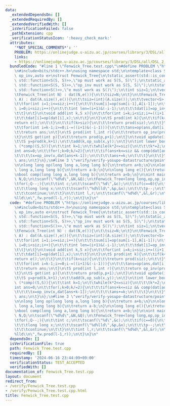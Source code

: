 ```yaml
---
data:
  _extendedDependsOn: []
  _extendedRequiredBy: []
  _extendedVerifiedWith: []
  _isVerificationFailed: false
  _pathExtension: cpp
  _verificationStatusIcon: ':heavy_check_mark:'
  attributes:
    '*NOT_SPECIAL_COMMENTS*': ''
    PROBLEM: https://onlinejudge.u-aizu.ac.jp/courses/library/3/DSL/all/DSL_2_B
    links:
    - https://onlinejudge.u-aizu.ac.jp/courses/library/3/DSL/all/DSL_2_B
  bundledCode: "#line 1 \"Fenwick_Tree.test.cpp\"\n#define PROBLEM \"https://onlinejudge.u-aizu.ac.jp/courses/library/3/DSL/all/DSL_2_B\"\
    \n#include<bits/stdc++.h>\nusing namespace std;\n\ntemplate<class S,auto op,auto\
    \ op_inv,auto e>\nstruct Fenwick_Tree{\n\tstatic_assert(std::is_convertible_v<decltype(op),\
    \ std::function<S(S, S)>>,\"op must work as S(S, S)\");\n\tstatic_assert(std::is_convertible_v<decltype(op_inv),\
    \ std::function<S(S, S)>>,\"op_inv must work as S(S, S)\");\n\tstatic_assert(std::is_convertible_v<decltype(e),\
    \ std::function<S()>>,\"e must work as S()\");\n\tint siz=1;\n\tvector<S> dat;\n\
    \tFenwick_Tree(int N) : dat(N,e()){\n\t\tsiz=N;\n\t}\n\tFenwick_Tree(vector<S>\
    \ A) : dat(A.size(),e()){\n\t\tsiz=(int)(A.size());\n\t\tvector<S> sum(siz+1,e());\n\
    \t\tfor(int i=1;i<=siz;i++){\n\t\t\tsum[i]=op(sum[i-1],A[i-1]);\n\t\t}\n\t\tfor(int\
    \ i=0;i<siz;i++){\n\t\t\tint len=(i+1)&(-i-1);\n\t\t\tdat[i]=op_inv(sum[i+1],sum[i+1-len]);\n\
    \t\t}\n\t}\n\tvoid add(int k,S x){\n\t\tfor(int i=k;i<siz;i+=((i+1)&(-i-1))){\n\
    \t\t\tdat[i]=op(dat[i],x);\n\t\t}\n\t}\n\tS prod(int k){\n\t\tif(k<=0){\n\t\t\t\
    return e();\n\t\t}\n\t\tif(k>siz){\n\t\t\treturn prod(siz);\n\t\t}\n\t\tS ans=e();\n\
    \t\tfor(int i=k-1;i>=0;i-=((i+1)&(-i-1))){\n\t\t\tans=op(ans,dat[i]);\n\t\t}\n\
    \t\treturn ans;\n\t}\n\tS prod(int l,int r){\n\t\treturn op_inv(prod(r),prod(l));\n\
    \t}\n\tS get(int p){\n\t\treturn prod(p,p+1);\n\t}\n\tvoid update(int k,S x){\n\
    \t\tS y=prod(k,k+1);\n\t\tadd(k,op_sub(x,y));\n\t}\n\tint lower_bound(S x,bool\
    \ (*comp)(S,S)){\n\t\tint k=1;\n\t\twhile(k*2<=siz){\n\t\t\tk*=2;\n\t\t}\n\t\t\
    int ans=0;\n\t\tfor(;k>0;k/=2){\n\t\t\tif(ans+k<=siz && comp(dat[ans+k-1],x)){\n\
    \t\t\t\tx=op_inv(x,dat[ans+k-1]);\n\t\t\t\tans+=k;\n\t\t\t}\n\t\t}\n\t\treturn\
    \ ans;\n\t}\n};\n#line 3 \"verify/verify-yosupo-datastructure/point_add_range_sum.test.cpp\"\
    \n\nlong long op(long long a,long long b){\n\treturn a+b;\n}\n\nlong long op_inv(long\
    \ long a,long long b){\n\treturn a-b;\n}\n\nlong long e(){\n\treturn 0LL;\n}\n\
    \nbool comp(long long a,long long b){\n\treturn a<b;\n}\n\nint main(){\n\tint\
    \ N,Q;\n\tscanf(\"%d%d\",&N,&Q);\n\tFenwick_Tree<long long,op,op_inv,e> fw(N);\n\
    \tfor(;Q--;){\n\t\tint c;\n\t\tscanf(\"%d\",&c);\n\t\tif(c==0){\n\t\t\tint p;\n\
    \t\t\tlong long x;\n\t\t\tscanf(\"%d%lld\",&p,&x);\n\t\t\tp--;\n\t\t\tfw.add(p,x);\n\
    \t\t\tcontinue;\n\t\t}\n\t\tint l,r;\n\t\tscanf(\"%d%d\",&l,&r);\n\t\tprintf(\"\
    %lld\\n\",fw.prod(l-1,r));\n\t}\n}\n"
  code: "#define PROBLEM \"https://onlinejudge.u-aizu.ac.jp/courses/library/3/DSL/all/DSL_2_B\"\
    \n#include<bits/stdc++.h>\nusing namespace std;\n\ntemplate<class S,auto op,auto\
    \ op_inv,auto e>\nstruct Fenwick_Tree{\n\tstatic_assert(std::is_convertible_v<decltype(op),\
    \ std::function<S(S, S)>>,\"op must work as S(S, S)\");\n\tstatic_assert(std::is_convertible_v<decltype(op_inv),\
    \ std::function<S(S, S)>>,\"op_inv must work as S(S, S)\");\n\tstatic_assert(std::is_convertible_v<decltype(e),\
    \ std::function<S()>>,\"e must work as S()\");\n\tint siz=1;\n\tvector<S> dat;\n\
    \tFenwick_Tree(int N) : dat(N,e()){\n\t\tsiz=N;\n\t}\n\tFenwick_Tree(vector<S>\
    \ A) : dat(A.size(),e()){\n\t\tsiz=(int)(A.size());\n\t\tvector<S> sum(siz+1,e());\n\
    \t\tfor(int i=1;i<=siz;i++){\n\t\t\tsum[i]=op(sum[i-1],A[i-1]);\n\t\t}\n\t\tfor(int\
    \ i=0;i<siz;i++){\n\t\t\tint len=(i+1)&(-i-1);\n\t\t\tdat[i]=op_inv(sum[i+1],sum[i+1-len]);\n\
    \t\t}\n\t}\n\tvoid add(int k,S x){\n\t\tfor(int i=k;i<siz;i+=((i+1)&(-i-1))){\n\
    \t\t\tdat[i]=op(dat[i],x);\n\t\t}\n\t}\n\tS prod(int k){\n\t\tif(k<=0){\n\t\t\t\
    return e();\n\t\t}\n\t\tif(k>siz){\n\t\t\treturn prod(siz);\n\t\t}\n\t\tS ans=e();\n\
    \t\tfor(int i=k-1;i>=0;i-=((i+1)&(-i-1))){\n\t\t\tans=op(ans,dat[i]);\n\t\t}\n\
    \t\treturn ans;\n\t}\n\tS prod(int l,int r){\n\t\treturn op_inv(prod(r),prod(l));\n\
    \t}\n\tS get(int p){\n\t\treturn prod(p,p+1);\n\t}\n\tvoid update(int k,S x){\n\
    \t\tS y=prod(k,k+1);\n\t\tadd(k,op_sub(x,y));\n\t}\n\tint lower_bound(S x,bool\
    \ (*comp)(S,S)){\n\t\tint k=1;\n\t\twhile(k*2<=siz){\n\t\t\tk*=2;\n\t\t}\n\t\t\
    int ans=0;\n\t\tfor(;k>0;k/=2){\n\t\t\tif(ans+k<=siz && comp(dat[ans+k-1],x)){\n\
    \t\t\t\tx=op_inv(x,dat[ans+k-1]);\n\t\t\t\tans+=k;\n\t\t\t}\n\t\t}\n\t\treturn\
    \ ans;\n\t}\n};\n#line 3 \"verify/verify-yosupo-datastructure/point_add_range_sum.test.cpp\"\
    \n\nlong long op(long long a,long long b){\n\treturn a+b;\n}\n\nlong long op_inv(long\
    \ long a,long long b){\n\treturn a-b;\n}\n\nlong long e(){\n\treturn 0LL;\n}\n\
    \nbool comp(long long a,long long b){\n\treturn a<b;\n}\n\nint main(){\n\tint\
    \ N,Q;\n\tscanf(\"%d%d\",&N,&Q);\n\tFenwick_Tree<long long,op,op_inv,e> fw(N);\n\
    \tfor(;Q--;){\n\t\tint c;\n\t\tscanf(\"%d\",&c);\n\t\tif(c==0){\n\t\t\tint p;\n\
    \t\t\tlong long x;\n\t\t\tscanf(\"%d%lld\",&p,&x);\n\t\t\tp--;\n\t\t\tfw.add(p,x);\n\
    \t\t\tcontinue;\n\t\t}\n\t\tint l,r;\n\t\tscanf(\"%d%d\",&l,&r);\n\t\tprintf(\"\
    %lld\\n\",fw.prod(l-1,r));\n\t}\n}\n"
  dependsOn: []
  isVerificationFile: true
  path: Fenwick_Tree.test.cpp
  requiredBy: []
  timestamp: '2024-06-16 23:44:09+09:00'
  verificationStatus: TEST_ACCEPTED
  verifiedWith: []
documentation_of: Fenwick_Tree.test.cpp
layout: document
redirect_from:
- /verify/Fenwick_Tree.test.cpp
- /verify/Fenwick_Tree.test.cpp.html
title: Fenwick_Tree.test.cpp
---
```

